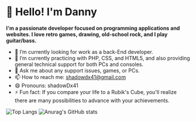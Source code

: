 
# 👋 Hello! I'm Danny

**I'm a passionate developer focused on programming applications and websites. I love retro games, drawing, old-school rock, and I play guitar/bass.**

- 🔭 I’m currently looking for work as a back-End developer.
- 🌱 I’m currently practicing with PHP, CSS, and HTML5, and also providing general technical support for both PCs and consoles.
- 💬 Ask me about any support issues, games, or PCs.
- 📫 How to reach me: shadowdx41@gmail.com
- 😄 Pronouns: shadowDx41
- ⚡ Fun fact: If you compare your life to a Rubik's Cube, you'll realize there are many possibilities to advance with your achievements.

![Top Langs](https://github-readme-stats.vercel.app/api/top-langs/?username=anuraghazra&hide=php,html,css,python,c#(sharp))
![Anurag's GitHub stats](https://github-readme-stats.vercel.app/api?username=anuraghazra&show_icons=true&theme=tokyonight)




